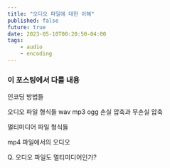 ```yaml
---
title: "오디오 파일에 대한 이해"
published: false
future: true
date: 2023-05-10T00:20:50-04:00
tags:
    - audio
    - encoding
---
```


### 이 포스팅에서 다룰 내용

인코딩 방법들

오디오 파일 형식들
wav
mp3
ogg
손실 압축과 무손실 압축

멀티미디어 파일 형식들

mp4 파일에서의 오디오

Q. 오디오 파일도 멀티미디어인가?

